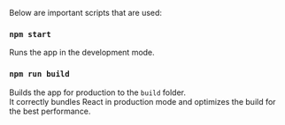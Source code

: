 Below are important scripts that are used:

### `npm start`

Runs the app in the development mode.<br />

### `npm run build`

Builds the app for production to the `build` folder.<br />
It correctly bundles React in production mode and optimizes the build for the best performance.
